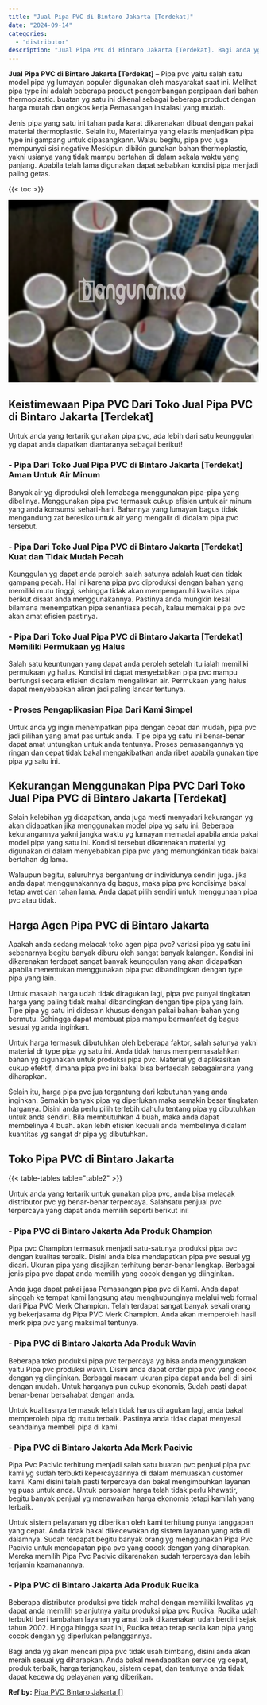 ```yaml
---
title: "Jual Pipa PVC di Bintaro Jakarta [Terdekat]"
date: "2024-09-14"
categories: 
  - "distributor"
description: "Jual Pipa PVC di Bintaro Jakarta [Terdekat]. Bagi anda yg akan mencari pipa pvc tidak usah bimbang, disini anda akan meraih sesuai yg diharapkan. Anda bakal..."
---
```


**Jual Pipa PVC di Bintaro Jakarta \[Terdekat\]** – Pipa pvc yaitu salah satu model pipa yg lumayan populer digunakan oleh masyarakat saat ini. Melihat pipa type ini adalah beberapa product pengembangan perpipaan dari bahan thermoplastic. buatan yg satu ini dikenal sebagai beberapa product dengan harga murah dan ongkos kerja Pemasangan instalasi yang mudah.

Jenis pipa yang satu ini tahan pada karat dikarenakan dibuat dengan pakai material thermoplastic. Selain itu, Materialnya yang elastis menjadikan pipa type ini gampang untuk dipasangkann. Walau begitu, pipa pvc juga mempunyai sisi negative Meskipun dibikin gunakan bahan thermoplastic, yakni usianya yang tidak mampu bertahan di dalam sekala waktu yang panjang. Apabila telah lama digunakan dapat sebabkan kondisi pipa menjadi paling getas.

{{< toc >}}

![Jual Pipa PVC di Bintaro Jakarta [Terdekat]](/images/jaul-pipa-pvc-36.png)

## Keistimewaan Pipa PVC Dari Toko Jual Pipa PVC di Bintaro Jakarta \[Terdekat\]

Untuk anda yang tertarik gunakan pipa pvc, ada lebih dari satu keunggulan yg dapat anda dapatkan diantaranya sebagai berikut!

### \- Pipa Dari Toko Jual Pipa PVC di Bintaro Jakarta \[Terdekat\] Aman Untuk Air Minum

Banyak air yg diproduksi oleh lemabaga menggunakan pipa-pipa yang dibelinya. Menggunakan pipa pvc termasuk cukup efisien untuk air minum yang anda konsumsi sehari-hari. Bahannya yang lumayan bagus tidak mengandung zat beresiko untuk air yang mengalir di didalam pipa pvc tersebut.

### \- Pipa Dari Toko Jual Pipa PVC di Bintaro Jakarta \[Terdekat\] Kuat dan Tidak Mudah Pecah

Keunggulan yg dapat anda peroleh salah satunya adalah kuat dan tidak gampang pecah. Hal ini karena pipa pvc diproduksi dengan bahan yang memiliki mutu tinggi, sehingga tidak akan mempengaruhi kwalitas pipa berikut disaat anda menggunakannya. Pastinya anda mungkin kesal bilamana menempatkan pipa senantiasa pecah, kalau memakai pipa pvc akan amat efisien pastinya.

### \- Pipa Dari Toko Jual Pipa PVC di Bintaro Jakarta \[Terdekat\] Memiliki Permukaan yg Halus

Salah satu keuntungan yang dapat anda peroleh setelah itu ialah memiliki permukaan yg halus. Kondisi ini dapat menyebabkan pipa pvc mampu berfungsi secara efisien didalam mengalirkan air. Permukaan yang halus dapat menyebabkan aliran jadi paling lancar tentunya.

### \- Proses Pengaplikasian Pipa Dari Kami Simpel

Untuk anda yg ingin menempatkan pipa dengan cepat dan mudah, pipa pvc jadi pilihan yang amat pas untuk anda. Tipe pipa yg satu ini benar-benar dapat amat untungkan untuk anda tentunya. Proses pemasangannya yg ringan dan cepat tidak bakal mengakibatkan anda ribet apabila gunakan tipe pipa yg satu ini.

## Kekurangan Menggunakan Pipa PVC Dari Toko Jual Pipa PVC di Bintaro Jakarta \[Terdekat\]

Selain kelebihan yg didapatkan, anda juga mesti menyadari kekurangan yg akan didapatkan jika menggunakan model pipa yg satu ini. Beberapa kekurangannya yakni jangka waktu yg lumayan memadai apabila anda pakai model pipa yang satu ini. Kondisi tersebut dikarenakan material yg digunakan di dalam menyebabkan pipa pvc yang memungkinkan tidak bakal bertahan dg lama.

Walaupun begitu, seluruhnya bergantung dr individunya sendiri juga. jika anda dapat menggunakannya dg bagus, maka pipa pvc kondisinya bakal tetap awet dan tahan lama. Anda dapat pilih sendiri untuk menggunaan pipa pvc atau tidak.

## Harga Agen Pipa PVC di Bintaro Jakarta

Apakah anda sedang melacak toko agen pipa pvc? variasi pipa yg satu ini sebenarnya begitu banyak diburu oleh sangat banyak kalangan. Kondisi ini dikarenakan terdapat sangat banyak keunggulan yang akan didapatkan apabila menentukan menggunakan pipa pvc dibandingkan dengan type pipa yang lain.

Untuk masalah harga udah tidak diragukan lagi, pipa pvc punyai tingkatan harga yang paling tidak mahal dibandingkan dengan tipe pipa yang lain. Tipe pipa yg satu ini didesain khusus dengan pakai bahan-bahan yang bermutu. Sehingga dapat membuat pipa mampu bermanfaat dg bagus sesuai yg anda inginkan.

Untuk harga termasuk dibutuhkan oleh beberapa faktor, salah satunya yakni material dr type pipa yg satu ini. Anda tidak harus mempermasalahkan bahan yg digunakan untuk produksi pipa pvc. Material yg diaplikasikan cukup efektif, dimana pipa pvc ini bakal bisa berfaedah sebagaimana yang diharapkan.

Selain itu, harga pipa pvc jua tergantung dari kebutuhan yang anda inginkan. Semakin banyak pipa yg diperlukan maka semakin besar tingkatan harganya. Disini anda perlu pilih terlebih dahulu tentang pipa yg dibutuhkan untuk anda sendiri. Bila membutuhkan 4 buah, maka anda dapat membelinya 4 buah. akan lebih efisien kecuali anda membelinya didalam kuantitas yg sangat dr pipa yg dibutuhkan.

## Toko Pipa PVC di Bintaro Jakarta

{{< table-tables table="table2" >}}

Untuk anda yang tertarik untuk gunakan pipa pvc, anda bisa melacak distributor pvc yg benar-benar terpercaya. Salahsatu penjual pvc terpercaya yang dapat anda memilih seperti berikut ini!

### \- Pipa PVC di Bintaro Jakarta Ada Produk Champion

Pipa pvc Champion termasuk menjadi satu-satunya produksi pipa pvc dengan kualitas terbaik. Disini anda bisa mendapatkan pipa pvc sesuai yg dicari. Ukuran pipa yang disajikan terhitung benar-benar lengkap. Berbagai jenis pipa pvc dapat anda memilih yang cocok dengan yg diinginkan.

Anda juga dapat pakai jasa Pemasangan pipa pvc di Kami. Anda dapat singgah ke tempat kami langsung atau menghubunginya melalui web formal dari Pipa PVC Merk Champion. Telah terdapat sangat banyak sekali orang yg bekerjasama dg Pipa PVC Merk Champion. Anda akan memperoleh hasil merk pipa pvc yang maksimal tentunya.

### \- Pipa PVC di Bintaro Jakarta Ada Produk Wavin

Beberapa toko produksi pipa pvc terpercaya yg bisa anda menggunakan yaitu Pipa pvc produksi wavin. Disini anda dapat order pipa pvc yang cocok dengan yg diinginkan. Berbagai macam ukuran pipa dapat anda beli di sini dengan mudah. Untuk harganya pun cukup ekonomis, Sudah pasti dapat benar-benar bersahabat dengan anda.

Untuk kualitasnya termasuk telah tidak harus diragukan lagi, anda bakal memperoleh pipa dg mutu terbaik. Pastinya anda tidak dapat menyesal seandainya membeli pipa di kami.

### \- Pipa PVC di Bintaro Jakarta Ada Merk Pacivic

Pipa Pvc Pacivic terhitung menjadi salah satu buatan pvc penjual pipa pvc kami yg sudah terbukti kepercayaannya di dalam memuaskan customer kami. Kami disini telah pasti terpercaya dan bakal mengimbuhkan layanan yg puas untuk anda. Untuk persoalan harga telah tidak perlu khawatir, begitu banyak penjual yg menawarkan harga ekonomis tetapi kamilah yang terbaik.

Untuk sistem pelayanan yg diberikan oleh kami terhitung punya tanggapan yang cepat. Anda tidak bakal dikecewakan dg sistem layanan yang ada di dalamnya. Sudah terdapat begitu banyak orang yg menggunakan Pipa Pvc Pacivic untuk mendapatan pipa pvc yang cocok dengan yang diharapkan. Mereka memilih Pipa Pvc Pacivic dikarenakan sudah terpercaya dan lebih terjamin keamanannya.

### \- Pipa PVC di Bintaro Jakarta Ada Produk Rucika

Beberapa distributor produksi pvc tidak mahal dengan memiliki kwalitas yg dapat anda memilih selanjutnya yaitu produksi pipa pvc Rucika. Rucika udah terbukti beri tambahan layanan yg amat baik dikarenakan udah berdiri sejak tahun 2002. Hingga hingga saat ini, Rucika tetap tetap sedia kan pipa yang cocok dengan yg diperlukan pelanggannya.

Bagi anda yg akan mencari pipa pvc tidak usah bimbang, disini anda akan meraih sesuai yg diharapkan. Anda bakal mendapatkan service yg cepat, produk terbaik, harga terjangkau, sistem cepat, dan tentunya anda tidak dapat kecewa dg pelayanan yang diberikan.

**Ref by:** [Pipa PVC Bintaro Jakarta []](https://id.wikipedia.org/wiki/Pipa)
